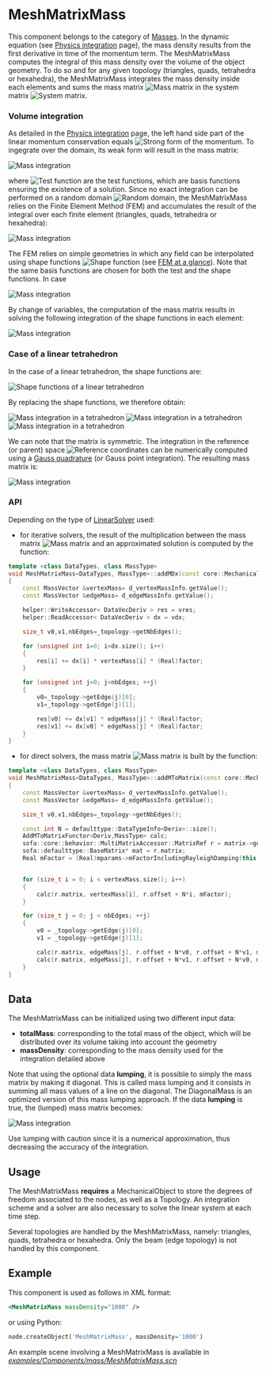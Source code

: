 MeshMatrixMass  
==============

This component belongs to the category of [Masses](https://www.sofa-framework.org/community/doc/main-principles/multi-model-representation/mass/). In the dynamic equation (see [Physics integration](https://www.sofa-framework.org/community/doc/main-principles/multi-model-representation/physics-integration/) page), the mass density results from the first derivative in time of the momentum term. The MeshMatrixMass computes the integral of this mass density over the volume of the object geometry. To do so and for any given topology (triangles, quads, tetrahedra or hexahedra), the MeshMatrixMass integrates the mass density inside each elements and sums the mass matrix <img class="latex" src="https://latex.codecogs.com/png.latex?$$\mathbf{M}$$" title="Mass matrix" /> in the system matrix <img class="latex" src="https://latex.codecogs.com/png.latex?$$\mathbf{A}$$" title="System matrix" />.


### Volume integration

As detailed in the [Physics integration](https://www.sofa-framework.org/community/doc/main-principles/multi-model-representation/physics-integration/) page, the left hand side part of the linear momentum conservation equals <img class="latex" src="https://latex.codecogs.com/png.latex?$$\rho\dot{v}$$" title="Strong form of the momentum" />. To ingegrate over the domain, its weak form will result in the mass matrix:

<img class="latex" src="https://latex.codecogs.com/png.latex?$$\mathbf{M}\dot{v}=\int_{\Omega}%20\phi_j%20\rho%20\dot{v}d\Omega$$" title="Mass integration" />

where <img class="latex" src="https://latex.codecogs.com/png.latex?$$\phi_j$$" title="Test function" /> are the test functions, which are basis functions ensuring the existence of a solution. Since no exact integration can be performed on a random domain <img class="latex" src="https://latex.codecogs.com/png.latex?$$\Omega$$" title="Random domain" />, the MeshMatrixMass relies on the Finite Element Method (FEM) and accumulates the result of the integral over each finite element (triangles, quads, tetrahedra or hexahedra):

<img class="latex" src="https://latex.codecogs.com/png.latex?$$\mathbf{M}\dot{v}=\sum_{e=0}^E%20\int_{V_e}%20\phi_j%20\rho%20\dot{v}dV_e$$" title="Mass integration" />

The FEM relies on simple geometries in which any field can be interpolated using shape functions <img class="latex" src="https://latex.codecogs.com/png.latex?$$\phi_i$$" title="Shape function" /> (see [FEM at a glance](https://www.sofa-framework.org/community/doc/main-principles/multi-model-representation/physics-integration/#fem-at-a-glance)). Note that the same basis functions are chosen for both the test and the shape functions. In case 

<img class="latex" src="https://latex.codecogs.com/png.latex?$$\mathbf{M}\dot{v}=\sum_{e=0}^E%20\rho%20\int_{V_e}%20\phi_j%20\sum_{i=0}^{N}%20\phi_i%20\dot{v}_i%20dV_e$$" title="Mass integration" />

By change of variables, the computation of the mass matrix results in solving the following integration of the shape functions in each element:

<img class="latex" src="https://latex.codecogs.com/png.latex?$$\mathbf{M}\dot{v}=\sum_{e=0}^E%20\rho%20\int_{V_e}%20|det(J)|%20\sum_{i=0}^{N}\phi_j(\boldsymbol{\xi})%20\phi_i(\boldsymbol{\xi})%20\dot{v}_i%20d%20\boldsymbol{\xi}$$" title="Mass integration" />


### Case of a linear tetrahedron
In the case of a linear tetrahedron, the shape functions are:

<img class="latex" src="https://latex.codecogs.com/png.latex?$$\begin{align*}&\phi_1=1-\xi%20-\eta%20-\zeta%20\\&\phi_2=\xi%20\\&\phi_3=\eta%20\\&\phi_4=\zeta%20\\%20\end{align*}$$" title="Shape functions of a linear tetrahedron" />

By replacing the shape functions, we therefore obtain:

<img class="latex" src="https://latex.codecogs.com/png.latex?$$\mathbf{M}\dot{v}=\sum_{e=0}^E%20\rho%20\int_{V_e}%20|det(J)|%20\phi_j%20\phi_i%20\dot{v}_i%20d%20\boldsymbol{\xi}$$" title="Mass integration in a tetrahedron" />

<img class="latex" src="https://latex.codecogs.com/png.latex?$$\mathbf{M}\dot{v}=\sum_{e=0}^E%20\rho%20\int_{V_e}%20|det(J)|%20\begin{bmatrix}\phi_1^2&\phi_1\phi_2&\phi_1\phi_3&\phi_1\phi_4%20\\\phi_2\phi_1&\phi_2^2&\phi_2\phi_3&\phi_2\phi_4%20\\\phi_3\phi_1&\phi_3\phi_2&\phi_3^2&\phi_3\phi_4%20\\\phi_4\phi_1&\phi_4\phi_2&\phi_4\phi_3&\phi_4^2%20\\%20\end{bmatrix}%20\begin{bmatrix}\dot{v}_1\\%20\dot{v}_2\\%20\dot{v}_3\\%20\dot{v}_4\\%20\end{bmatrix}%20d%20\boldsymbol{\xi}$$" title="Mass integration in a tetrahedron" />

<img class="latex" src="https://latex.codecogs.com/png.latex?$$\mathbf{M}\dot{v}=\sum_{e=0}^E%20\rho%20\int_{\xi}%20\int_{\eta}%20\int_{\zeta}%20|det(J)|%20\begin{bmatrix}(1-\xi%20-\eta%20-\zeta)^2&\xi-\xi^2%20-\eta\xi%20-\zeta\xi&\eta-\xi\eta%20-\eta^2%20-\zeta\eta&\zeta-\xi\zeta%20-\eta\zeta\zeta%20-\zeta^2%20\\\phi_2\phi_1&\xi^2&\xi\eta&\xi\zeta%20\\\phi_3\phi_1&\phi_3\phi_2&\eta^2&\eta\zeta%20\\\phi_4\phi_1&\phi_4\phi_2&\phi_4\phi_3&\zeta^2%20\\%20\end{bmatrix}%20\begin{bmatrix}\dot{v}_1\\%20\dot{v}_2\\%20\dot{v}_3\\%20\dot{v}_4\\%20\end{bmatrix}%20d\xi%20d\eta%20d\zeta$$" title="Mass integration in a tetrahedron" />

We can note that the matrix is symmetric. The integration in the reference (or parent) space <img class="latex" src="https://latex.codecogs.com/png.latex?$$\boldsymbol{\xi}$$" title="Reference coordinates" /> can be numerically computed using a [Gauss quadrature](https://en.wikipedia.org/wiki/Gaussian_quadrature) (or Gauss point integration). The resulting mass matrix is:

<img class="latex" src="https://latex.codecogs.com/png.latex?$$\mathbf{M}\dot{v}=\sum_{e=0}^E%20\frac{\rho%20V_e}{20}\begin{bmatrix}2&1&1&1\\1&2&1&1\\1&1&2&1\\1&1&1&2\\%20\end{bmatrix}\begin{bmatrix}\dot{v}_1\\%20\dot{v}_2\\%20\dot{v}_3\\%20\dot{v}_4\\%20\end{bmatrix}$$" title="Mass integration" />


### API

Depending on the type of [LinearSolver](https://www.sofa-framework.org/community/doc/main-principles/system-resolution/linear-solvers/) used:

- for iterative solvers, the result of the multiplication between the mass matrix <img class="latex" src="https://latex.codecogs.com/png.latex?$$\mathbf{M}$$" title="Mass matrix" /> and an approximated solution is computed by the function:

``` cpp
template <class DataTypes, class MassType>
void MeshMatrixMass<DataTypes, MassType>::addMDx(const core::MechanicalParams*, DataVecDeriv& vres, const DataVecDeriv& vdx, SReal factor)
{
    const MassVector &vertexMass= d_vertexMassInfo.getValue();
    const MassVector &edgeMass= d_edgeMassInfo.getValue();

    helper::WriteAccessor< DataVecDeriv > res = vres;
    helper::ReadAccessor< DataVecDeriv > dx = vdx;

    size_t v0,v1,nbEdges=_topology->getNbEdges();

    for (unsigned int i=0; i<dx.size(); i++)
    {
        res[i] += dx[i] * vertexMass[i] * (Real)factor;
    }

    for (unsigned int j=0; j<nbEdges; ++j)
    {
        v0=_topology->getEdge(j)[0];
        v1=_topology->getEdge(j)[1];

        res[v0] += dx[v1] * edgeMass[j] * (Real)factor;
        res[v1] += dx[v0] * edgeMass[j] * (Real)factor;
    }
}
```

- for direct solvers, the mass matrix <img class="latex" src="https://latex.codecogs.com/png.latex?$$\mathbf{M}$$" title="Mass matrix" /> is built by the function:

``` cpp
template <class DataTypes, class MassType>
void MeshMatrixMass<DataTypes, MassType>::addMToMatrix(const core::MechanicalParams *mparams, const sofa::core::behavior::MultiMatrixAccessor* matrix)
{
    const MassVector &vertexMass= d_vertexMassInfo.getValue();
    const MassVector &edgeMass= d_edgeMassInfo.getValue();

    size_t v0,v1,nbEdges=_topology->getNbEdges();

    const int N = defaulttype::DataTypeInfo<Deriv>::size();
    AddMToMatrixFunctor<Deriv,MassType> calc;
    sofa::core::behavior::MultiMatrixAccessor::MatrixRef r = matrix->getMatrix(this->mstate);
    sofa::defaulttype::BaseMatrix* mat = r.matrix;
    Real mFactor = (Real)mparams->mFactorIncludingRayleighDamping(this->rayleighMass.getValue());


    for (size_t i = 0; i < vertexMass.size(); i++)
    {
        calc(r.matrix, vertexMass[i], r.offset + N*i, mFactor);
    }

    for (size_t j = 0; j < nbEdges; ++j)
    {
        v0 = _topology->getEdge(j)[0];
        v1 = _topology->getEdge(j)[1];

        calc(r.matrix, edgeMass[j], r.offset + N*v0, r.offset + N*v1, mFactor);
        calc(r.matrix, edgeMass[j], r.offset + N*v1, r.offset + N*v0, mFactor);
    }
}

```


Data  
----

The MeshMatrixMass can be initialized using two different input data:

- **totalMass**: corresponding to the total mass of the object, which will be distributed over its volume taking into account the geometry
- **massDensity**: corresponding to the mass density used for the integration detailed above

Note that using the optional data **lumping**, it is possible to simply the mass matrix by making it diagonal. This is called mass lumping and it consists in summing all mass values of a line on the diagonal. The DiagonalMass is an optimized version of this mass lumping approach. If the data **lumping** is true, the (lumped) mass matrix becomes:

<img class="latex" src="https://latex.codecogs.com/png.latex?$$\mathbf{M}\dot{v}=\sum_{e=0}^E%20\frac{\rho%20V_e}{4}\begin{bmatrix}1&0&0&0\\0&1&0&0\\0&0&1&0\\0&0&0&1\\%20\end{bmatrix}\begin{bmatrix}\dot{v}_1\\%20\dot{v}_2\\%20\dot{v}_3\\%20\dot{v}_4\\%20\end{bmatrix}$$" title="Mass integration" />

Use lumping with caution since it is a numerical approximation, thus decreasing the accuracy of the integration.



Usage
-----

The MeshMatrixMass **requires** a MechanicalObject to store the degrees of freedom associated to the nodes, as well as a Topology. An integration scheme and a solver are also necessary to solve the linear system at each time step.

Several topologies are handled by the MeshMatrixMass, namely: triangles, quads, tetrahedra or hexahedra. Only the beam (edge topology) is not handled by this component.



Example
-------

This component is used as follows in XML format:

``` xml
<MeshMatrixMass massDensity="1000" />
```

or using Python:

``` python
node.createObject('MeshMatrixMass', massDensity='1000')
```

An example scene involving a MeshMatrixMass is available in [*examples/Components/mass/MeshMatrixMass.scn*](https://github.com/sofa-framework/sofa/blob/master/examples/Components/mass/MeshMatrixMass.scn)
